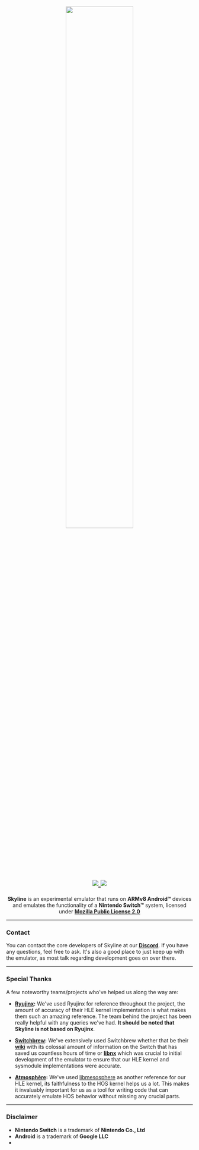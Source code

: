 <h1 align="center">
    <a href="https://github.com/skyline-emu/skyline" target="_blank">
        <img height="60%" width="60%" src="https://raw.github.com/skyline-emu/branding/master/banner/skyline-banner-rounded.png"><br>
    </a>
    <a href="https://discord.gg/XnbXNQM" target="_blank">
        <img src="https://img.shields.io/discord/545842171459272705.svg?label=&logo=discord&logoColor=ffffff&color=5865F2&labelColor=404EED">
    </a>
    <a href="https://github.com/skyline-emu/skyline/actions/workflows/ci.yml" target="_blank">
        <img src="https://github.com/skyline-emu/skyline/actions/workflows/ci.yml/badge.svg"/><br>
    </a>
</h1>
<p align="center">
    <b>Skyline</b> is an experimental emulator that runs on <b>ARMv8 Android™</b> devices and emulates the functionality of a <b>Nintendo Switch™</b> system, licensed under <a href="https://github.com/skyline-emu/skyline/blob/master/LICENSE.md"><b>Mozilla Public License 2.0</b></a>
</p>

---

### Contact
You can contact the core developers of Skyline at our **[Discord](https://discord.gg/XnbXNQM)**. If you have any questions, feel free to ask. It's also a good place to just keep up with the emulator, as most talk regarding development goes on over there.

---

### Special Thanks
A few noteworthy teams/projects who've helped us along the way are:
* **[Ryujinx](https://ryujinx.org/):** We've used Ryujinx for reference throughout the project, the amount of accuracy of their HLE kernel implementation is what makes them such an amazing reference. The team behind the project has been really helpful with any queries we've had. **It should be noted that Skyline is not based on Ryujinx**.

* **[Switchbrew](https://github.com/switchbrew/):** We've extensively used Switchbrew whether that be their **[wiki](https://switchbrew.org/)** with its colossal amount of information on the Switch that has saved us countless hours of time or **[libnx](https://github.com/switchbrew/libnx)** which was crucial to initial development of the emulator to ensure that our HLE kernel and sysmodule implementations were accurate.

* **[Atmosphère](https://github.com/Atmosphere-NX/Atmosphere):** We've used [libmesosphere](https://github.com/Atmosphere-NX/Atmosphere/tree/master/libraries/libmesosphere) as another reference for our HLE kernel, its faithfulness to the HOS kernel helps us a lot. This makes it invaluably important for us as a tool for writing code that can accurately emulate HOS behavior without missing any crucial parts.

---

### Disclaimer
* **Nintendo Switch** is a trademark of **Nintendo Co., Ltd**
* **Android** is a trademark of **Google LLC**
* 
